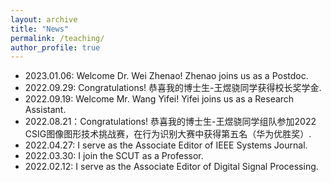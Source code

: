 ```yaml
---
layout: archive
title: "News"
permalink: /teaching/
author_profile: true
---
```


* 2023.01.06: Welcome Dr. Wei Zhenao! Zhenao joins us as a Postdoc.
* 2022.09.29: Congratulations! 恭喜我的博士生-王煜骁同学获得校长奖学金.
* 2022.09.19: Welcome Mr. Wang Yifei! Yifei joins us as a Research Assistant.
* 2022.08.21：Congratulations! 恭喜我的博士生-王煜骁同学组队参加2022 CSIG图像图形技术挑战赛，在行为识别大赛中获得第五名（华为优胜奖）.       
* 2022.04.27: I serve as the Associate Editor of IEEE Systems Journal.         
* 2022.03.30: I join the SCUT as a Professor.                                  
* 2022.02.12: I serve as the Associate Editor of Digital Signal Processing.    


